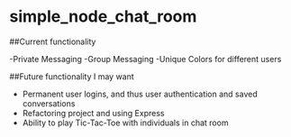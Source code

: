 # simple_node_chat_room

##Current functionality

-Private Messaging
-Group Messaging
-Unique Colors for different users

##Future functionality I may want

- Permanent user logins, and thus user authentication and saved conversations
- Refactoring project and using Express
- Ability to play Tic-Tac-Toe with individuals in chat room
